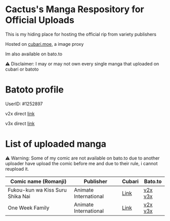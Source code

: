 # Cactus's Manga Respository for Official Uploads
This is my hiding place for hosting the official rip from variety publishers

Hosted on [cubari.moe](https://cubari.moe), a image proxy 

Im also available on bato.to

⚠ Disclaimer: I may or may not own every single manga that uploaded on cubari or batoto

# Batoto profile
UserID: #1252897

v2x direct [link](https://bato.to/user/1252897/cactusone)

v3x direct [link](https://bato.to/u/1252897-cactusone)

# List of uploaded manga
⚠ Warning: Some of my comic are not available on bato.to due to another uploader have upload the comic before me and due to their rule, i cannot reupload it.

| Comic name (Romanji)             | Publisher             | Cubari                                                                                                                                         | Bato.to                                                                                                                                                     |
| -------------------------------- | --------------------- | ---------------------------------------------------------------------------------------------------------------------------------------------- | ----------------------------------------------------------------------------------------------------------------------------------------------------------- |
| Fukou-kun wa Kiss Suru Shika Nai | Animate International | [Link](https://cubari.moe/proxy/gist/cmF3L0NhY3R1c01vZS9DdWJhcmlfSG9zdGluZy9tYXN0ZXIvTXJfVW5sdWNreS1IYXMtTm8tQ2hvaWNlLWJ1dC10by1LaXNzLmpzb24/) | [v2x](https://bato.to/series/134258/fukou-kun-wa-kiss-suru-shika-nai-official)  [v3x](https://bato.to/title/134258-fukou-kun-wa-kiss-suru-shika-nai-official)|
| One Week Family                  | Animate International | [Link](https://cubari.moe/proxy/gist/cmF3L0NhY3R1c01vZS9DdWJhcmlfSG9zdGluZy9tYXN0ZXIvT25lLVdlZWstRmFtaWx5Lmpzb24/)                             | [v2x](https://bato.to/series/135184/one-week-family-official)  [v3x](https://bato.to/title/135184-one-week-family-official)                                 |
